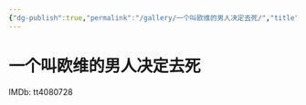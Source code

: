 ```yaml
---
{"dg-publish":true,"permalink":"/gallery/一个叫欧维的男人决定去死/","title":"一个叫欧维的男人决定去死","created":"2025-06-16T14:31:17.376+08:00"}
---
```



# 一个叫欧维的男人决定去死

IMDb: tt4080728
